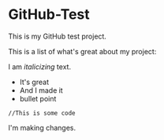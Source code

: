 # GitHub-Test

This is my GitHub test project.


This is a list of what's great about my project:

I am *italicizing* text.

* It's great
* And I made it
* bullet point

```
//This is some code
```

I'm making changes.
